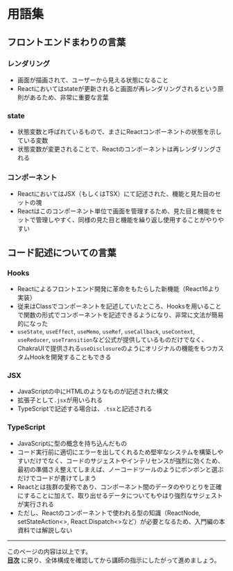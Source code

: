 # 用語集

## フロントエンドまわりの言葉

### レンダリング

- 画面が描画されて、ユーザーから見える状態になること
- Reactにおいてはstateが更新されると画面が再レンダリングされるという原則があるため、非常に重要な言葉

### state

- 状態変数と呼ばれているもので、まさにReactコンポーネントの状態を示している変数
- 状態変数が変更されることで、Reactのコンポーネントは再レンダリングされる

### コンポーネント

- ReactにおいてはJSX（もしくはTSX）にて記述された、機能と見た目のセットの塊
- Reactはこのコンポーネント単位で画面を管理するため、見た目と機能をセットで管理しやすく、同様の見た目と機能を繰り返し使用することがやりやすい

## コード記述についての言葉

### Hooks

- Reactによるフロントエンド開発に革命をもたらした新機能（React16より実装）
- 従来はClassでコンポーネントを記述していたところ、Hooksを用いることで関数の形式でコンポーネントを記述できるようになり、非常に文法が簡易的になった
- `useState`, `useEffect`, `useMemo`, `useRef`, `useCallback`, `useContext`, `useReducer`, `useTransition`など公式が提供しているものだけでなく、ChakraUIで提供される`useDisclosure`のようにオリジナルの機能をもつカスタムHookを開発することもできる

### JSX

- JavaScriptの中にHTMLのようなものが記述された構文
- 拡張子として`.jsx`が用いられる
- TypeScriptで記述する場合は、`.tsx`と記述される

### TypeScript

- JavaScriptに型の概念を持ち込んだもの
- コード実行前に適切にエラーを出してくれるため堅牢なシステムを構築しやすいだけでなく、コードのサジェストやインテリセンスが強烈に効くため、最初の準備さえ整えてしまえば、ノーコードツールのようにポンポンと選ぶだけでコードが書けてしまう
- Reactとは抜群の愛称であり、コンポーネント間のデータのやりとりを正確にすることに加えて、取り出せるデータについてもやはり強烈なサジェストが実行される
- ただし、Reactのコンポーネントで使われる型の知識（ReactNode, setStateAction<>, React.Dispatch<>など）が必要となるため、入門編の本資料では解説しない

---

このページの内容は以上です。  
**[目次](./readme.md)** に戻り、全体構成を確認してから講師の指示にしたがって進めましょう。

